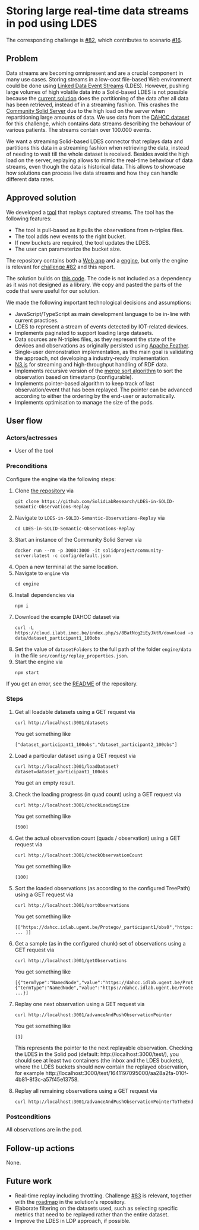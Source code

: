 # Storing large real-time data streams in pod using LDES

The corresponding challenge is [#82](https://github.com/SolidLabResearch/Challenges/issues/82),
which contributes to scenario [#16](https://github.com/SolidLabResearch/Challenges/issues/16).

## Problem
<!--
You can reuse the pitch of the challenge, but check if you need to make changes.
For example, it might happen that the approved solution does more than what the original pitch requested.
-->

Data streams are becoming omnipresent and 
are a crucial component in many use cases. 
Storing streams in a low-cost file-based Web environment could be done using 
[Linked Data Event Streams](https://semiceu.github.io/LinkedDataEventStreams/) (LDES). 
However, pushing large volumes of high volatile data into a Solid-based LDES is not possible because 
the [current solution](https://github.com/woutslabbinck/SolidEventSourcing) does the partitioning of the data 
after all data has been retrieved, 
instead of in a streaming fashion. 
This crashes the [Community Solid Server](https://github.com/CommunitySolidServer/CommunitySolidServer) 
due to the high load on the server 
when repartitioning large amounts of data.
We use data from the [DAHCC dataset](https://dahcc.idlab.ugent.be/) for this challenge,
which contains data streams describing the behaviour of various patients.
The streams contain over 100.000 events.

We want a streaming Solid-based LDES connector that replays data and 
partitions this data in a streaming fashion when retrieving the data, 
instead of needing to wait till the whole dataset is received.
Besides avoid the high load on the server,
replaying allows to mimic the real-time behaviour of data streams,
even though the data is historical data.
This allows to showcase how solutions can process live data streams and
how they can handle different data rates.

## Approved solution
<!--
Provide information about the approved solution:
names of tools/libraries created, repos, and so on.
-->

We developed a [tool](https://github.com/SolidLabResearch/LDES-in-SOLID-Semantic-Observations-Replay/) that
replays captured streams. 
The tool has the following features:

- The tool is pull-based as it pulls the observations from n-triples files.
- The tool adds new events to the right bucket.
- If new buckets are required, the tool updates the LDES.
- The user can parameterize the bucket size.

The repository contains both a [Web app](https://github.com/SolidLabResearch/LDES-in-SOLID-Semantic-Observations-Replay/tree/main/webapp) and
a [engine](https://github.com/SolidLabResearch/LDES-in-SOLID-Semantic-Observations-Replay/tree/main/engine), but
only the engine is relevant for [challenge #82](https://github.com/SolidLabResearch/Challenges/issues/82) and
this report.

The solution builds on [this code](https://github.com/woutslabbinck/SolidEventSourcing).
The code is not included as a dependency as it was not designed as a library.
We copy and pasted the parts of the code that were useful for our solution.

<!--
Provide a list of important technical decisions and assumptions.
-->

We made the following important technological decisions and assumptions:

- JavaScript/TypeScript as main development language to be in-line with current practices.
- LDES to represent a stream of events detected by IOT-related devices.
- Implements paginated to support loading large datasets.
- Data sources are N-triples files, as they represent the state of the devices and observations 
  as originally persisted using [Apache Feather](https://arrow.apache.org/docs/python/feather.html).
- Single-user demonstration implementation, as the main goal is validating the approach, 
  not developing a industry-ready implementation.
- [N3.js](https://www.npmjs.com/package/n3) for streaming and high-throughput handling of RDF data.
- Implements recursive version of the [merge sort algorithm](https://en.wikipedia.org/wiki/Merge_sort) 
  to sort the observation based on timestamp (configurable).
- Implements pointer-based algorithm to keep track of last observation/event that has been replayed. 
  The pointer can be advanced according to either the ordering by the end-user or automatically.
- Implements optimisation to manage the size of the pods.

## User flow

<!--
Describe a concrete user flow with the approved solution.
Complete the following sections:
-->

### Actors/actresses

- User of the tool

### Preconditions

Configure the engine via the following steps:

1. Clone [the repository](https://github.com/SolidLabResearch/LDES-in-SOLID-Semantic-Observations-Replay) via
   ```shell
   git clone https://github.com/SolidLabResearch/LDES-in-SOLID-Semantic-Observations-Replay
   ```
2. Navigate to `LDES-in-SOLID-Semantic-Observations-Replay` via
   ```shell
   cd LDES-in-SOLID-Semantic-Observations-Replay
   ```
3. Start an instance of the Community Solid Server via
   ```shell
   docker run --rm -p 3000:3000 -it solidproject/community-server:latest -c config/default.json
   ```
4. Open a new terminal at the same location.
5. Navigate to `engine` via
   ```shell
   cd engine
   ```
6. Install dependencies via
   ```shell
   npm i
   ```
7. Download the example DAHCC dataset via 
   ```shell
   curl -L https://cloud.ilabt.imec.be/index.php/s/8BatNcg2iEyJktR/download -o data/dataset_participant1_100obs
   ```
8. Set the value of `datasetFolders` to the full path of the folder `engine/data` in the file `src/config/replay_properties.json`.
9. Start the engine via
   ```shell
   npm start
   ```

If you get an error, see the [README](https://github.com/SolidLabResearch/LDES-in-SOLID-Semantic-Observations-Replay#installation) of the repository.

### Steps

1. Get all loadable datasets using a GET request via
   ```shell
   curl http://localhost:3001/datasets
   ```
   You get something like
   ```shell
   ["dataset_participant1_100obs","dataset_participant2_100obs"]
   ```
2. Load a particular dataset using a GET request via
   ```shell
   curl http://localhost:3001/loadDataset?dataset=dataset_participant1_100obs
   ```
   You get an empty result.
3. Check the loading progress (in quad count) using a GET request via
   ```shell
   curl http://localhost:3001/checkLoadingSize
   ```
   You get something like
   ```shell
   [500]
   ```
4. Get the actual observation count (quads / observation) using a GET request via
   ```shell
   curl http://localhost:3001/checkObservationCount
   ```
   You get something like
   ```shell
   [100]
   ```
5. Sort the loaded observations (as according to the configured TreePath) using a GET request via
   ```shell
   curl http://localhost:3001/sortObservations
   ```
   You get something like
   ```shell
   [["https://dahcc.idlab.ugent.be/Protego/_participant1/obs0","https://dahcc.idlab.ugent.be/Protego/_participant1/obs1","https://dahcc.idlab.ugent.be/Protego/_participant1/obs2" ... ]]
   ```
6. Get a sample (as in the configured chunk) set of observations using a GET request via
   ```shell
   curl http://localhost:3001/getObservations
   ```
   You get something like
   ```shell
   [{"termType":"NamedNode","value":"https://dahcc.idlab.ugent.be/Protego/_participant1/obs0"},{"termType":"NamedNode","value":"https://dahcc.idlab.ugent.be/Protego/_participant1/obs1"} ...}]
   ```
7. Replay one next observation using a GET request via
   ```shell
   curl http://localhost:3001/advanceAndPushObservationPointer
   ```
   You get something like
   ```shell
   [1]
   ```
   This represents the pointer to the next replayable observation.
   Checking the LDES in the Solid pod (default: http://localhost:3000/test/),
   you should see at least two containers (the inbox and the LDES buckets),
   where the LDES buckets should now contain the replayed observation,
   for example http://localhost:3000/test/1641197095000/aa28a2fa-010f-4b81-8f3c-a57f45e13758.

8. Replay all remaining observations using a GET request via
   ```shell
   curl http://localhost:3001/advanceAndPushObservationPointerToTheEnd
   ```

### Postconditions

All observations are in the pod.

## Follow-up actions
<!--
List all concrete follow-up actions that someone has to do.
For example, adding helper code from the solution to Comunica.
-->

None.

## Future work
<!--
List ideas for future work.
These ideas don't have to be concrete.
You can create a new challenge/scenario for each idea.
-->

- Real-time replay including throttling. 
Challenge [#83](https://github.com/SolidLabResearch/Challenges/issues/83) is relevant,
together with the [roadmap](https://github.com/SolidLabResearch/LDES-in-SOLID-Semantic-Observations-Replay#roadmap)
in the solution's repository.
- Elaborate filtering on the datasets used, such as selecting specific metrics that need to be replayed rather than the entire dataset.
- Improve the LDES in LDP approach, if possible.



